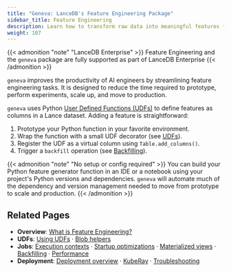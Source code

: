 ```yaml
---
title: "Geneva: LanceDB's Feature Engineering Package"
sidebar_title: Feature Engineering
description: Learn how to transform raw data into meaningful features for AI models using LanceDB's feature engineering capabilities. Scale your feature engineering workflows with distributed processing and UDFs.
weight: 107
---
```

{{< admonition "note" "LanceDB Enterprise" >}}
Feature Engineering and the `geneva` package are fully supported as part of LanceDB Enterprise
{{< /admonition >}}

`geneva` improves the productivity of AI engineers by streamlining feature engineering tasks. It is designed to reduce the time required to prototype, perform experiments, scale up, and move to production.

`geneva` uses Python [User Defined Functions (UDFs)](/docs/geneva/udfs/) to define features as columns in a Lance dataset. Adding a feature is straightforward:

1. Prototype your Python function in your favorite environment.
2. Wrap the function with a small UDF decorator (see [UDFs](/docs/geneva/udfs/)).
3. Register the UDF as a virtual column using `Table.add_columns()`.
4. Trigger a `backfill` operation (see [Backfilling](/docs/geneva/jobs/backfilling/)).

{{< admonition "note" "No setup or config required" >}}
You can build your Python feature generator function in an IDE or a notebook using your project's Python versions and dependencies. `geneva` will automate much of the dependency and version management needed to move from prototype to scale and production.
{{< /admonition >}}

## Related Pages

- **Overview**: [What is Feature Engineering?](/docs/geneva/overview/)
- **UDFs**: [Using UDFs](/docs/geneva/udfs/) · [Blob helpers](/docs/geneva/udfs/blobs/)
- **Jobs**: [Execution contexts](/docs/geneva/jobs/contexts/) · [Startup optimizations](/docs/geneva/jobs/startup/) · [Materialized views](/docs/geneva/jobs/materialized-views/) · [Backfilling](/docs/geneva/jobs/backfilling/) · [Performance](/docs/geneva/jobs/performance/)
- **Deployment**: [Deployment overview](/docs/geneva/deployment/) · [KubeRay](/docs/geneva/deployment/kuberay/) · [Troubleshooting](/docs/geneva/deployment/troubleshooting/)